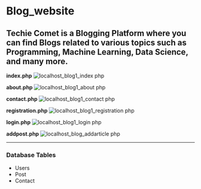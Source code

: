 # Blog_website
Techie Comet is a Blogging Platform where you can find Blogs related to various topics such as Programming, Machine Learning, Data Science, and many more.
----

**index.php**
![localhost_blog1_index php](https://user-images.githubusercontent.com/63875409/142776527-3f418e66-02ba-4567-b079-534317325d2a.png)

**about.php**
![localhost_blog1_about php](https://user-images.githubusercontent.com/63875409/142776567-99223afc-b5ac-43c5-b5dd-f2ea5b9eae9d.png)

**contact.php**
![localhost_blog1_contact php](https://user-images.githubusercontent.com/63875409/142776606-152ebc69-a90f-4978-9c5d-1b2465888893.png)

**registration.php**
![localhost_blog1_registration php](https://user-images.githubusercontent.com/63875409/142776652-930a5b59-f410-4714-962f-33767bb59be6.png)

**login.php**
![localhost_blog1_login php](https://user-images.githubusercontent.com/63875409/142776684-80bfad28-9aae-4f9f-a591-d13d72c09d7e.png)

**addpost.php**
![localhost_blog_addarticle php](https://user-images.githubusercontent.com/63875409/142798081-1b17daff-8fcc-4c5d-90e9-a213ee357f70.png)

----
### Database Tables
* Users
* Post
* Contact
